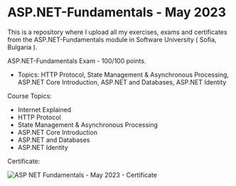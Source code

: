 # ASP.NET-Fundamentals - May 2023
This is a repository where I upload all my exercises, exams and certificates from the ASP.NET-Fundamentals module in Software University ( Sofia, Bulgaria ).

ASP.NET-Fundamentals Exam - 100/100 points.

- Topics: HTTP Protocol, State Management & Asynchronous Processing, ASP.NET Core Introduction, ASP.NET and Databases, ASP.NET Identity

Course Topics:
- Internet Explained
- HTTP Protocol
- State Management & Asynchronous Processing
- ASP.NET Core Introduction
- ASP.NET and Databases
- ASP.NET Identity

Certificate:

![ASP NET Fundamentals - May 2023 - Certificate](https://github.com/GeorgiKostadinovPro/ASP.NET-Fundamentals/assets/72508846/ce465136-80e4-437a-9fb4-74f20e06168f)
